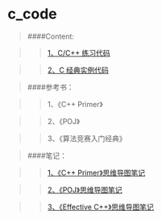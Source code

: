 c_code
======

>####Content:

>>[1、C/C++ 练习代码](https://github.com/JamesonHuang/c_code/tree/master/C%20%26%20C%2B%2B%E7%BB%83%E4%B9%A0%E4%BB%A3%E7%A0%81)
	
>>[2、C 经典实例代码](https://github.com/JamesonHuang/c_code/tree/master/C%E7%BB%8F%E5%85%B8%E5%AE%9E%E4%BE%8B%E4%BB%A3%E7%A0%81)
	
>####参考书：
	
>>1、《C++ Primer》
	
>>2、《POJ》
	
>>3、《算法竞赛入门经典》
	
>####笔记：

>>[1、《C++ Primer》思维导图笔记](https://raw.githubusercontent.com/JamesonHuang/mind_map_notes/master/%E8%AE%A1%E7%AE%97%E6%9C%BA%E7%9B%B8%E5%85%B3/Completed/c++%20primer.gif)
	
>>[2、《POJ》思维导图笔记](https://raw.githubusercontent.com/JamesonHuang/mind_map_notes/master/%E8%AE%A1%E7%AE%97%E6%9C%BA%E7%9B%B8%E5%85%B3/Completed/%E5%8C%97%E5%A4%A7poj%E6%95%99%E6%9D%90%EF%BC%88%E7%A8%8B%E5%BA%8F%E8%AE%BE%E8%AE%A1%E5%AF%BC%E5%BC%95%E5%8F%8A%E5%9C%A8%E7%BA%BF%E5%AE%9E%E8%B7%B5%EF%BC%89.gif)

>>[3、《Effective C++》思维导图笔记](https://raw.githubusercontent.com/JamesonHuang/mind_map_notes/master/%E8%AE%A1%E7%AE%97%E6%9C%BA%E7%9B%B8%E5%85%B3/Completed/effectiveC++.gif)
